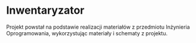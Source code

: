 # Inwentaryzator
Projekt powstał na podstawie realizacji materiałów z przedmiotu Inżynieria Oprogramowania, wykorzystując materiały i schematy z projektu.
